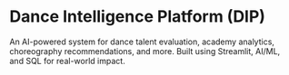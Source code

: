 # Dance Intelligence Platform (DIP)

An AI-powered system for dance talent evaluation, academy analytics, choreography recommendations, and more. Built using Streamlit, AI/ML, and SQL for real-world impact.
